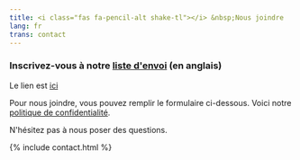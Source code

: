 ```yaml
---
title: <i class="fas fa-pencil-alt shake-tl"></i> &nbsp;Nous joindre
lang: fr
trans: contact
---
```

### Inscrivez-vous à notre [liste d'envoi](https://docs.google.com/forms/d/e/1FAIpQLSeOYBA7a1ygWENuGF63qnjr9NcE9jnHfzEWapSdYG1BMfZ8qA/viewform) (en anglais)
Le lien est [ici](https://docs.google.com/forms/d/e/1FAIpQLSeOYBA7a1ygWENuGF63qnjr9NcE9jnHfzEWapSdYG1BMfZ8qA/viewform)

Pour nous joindre, vous pouvez <i class="fas fa-pencil-alt"></i> remplir le formulaire ci-dessous. Voici notre [politique de confidentialité](confidentialité.html).

N'hésitez pas à nous poser des questions.

{% include contact.html %}
